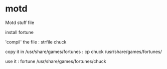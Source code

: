motd
====

Motd stuff file

install fortune 

'compil' the file : strfile chuck

copy it in  /usr/share/games/fortunes : cp  chuck /usr/share/games/fortunes/

use it : fortune /usr/share/games/fortunes/chuck

